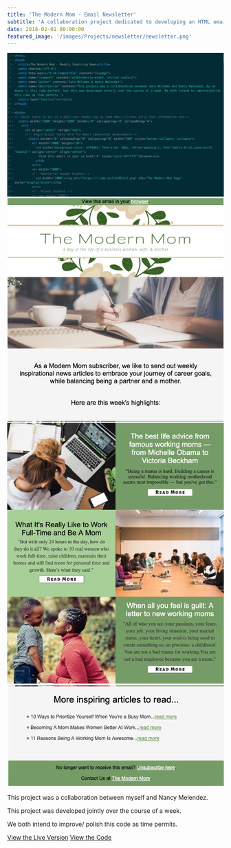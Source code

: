 ```yaml
---
title: 'The Modern Mom - Email Newsletter'
subtitle: 'A collaboration project dedicated to developing an HTML email newsletter. '
date: 2018-02-01 00:00:00
featured_image: '/images/Projects/newsletter/newsletter.png'
---
```


<div class="gallery" data-columns="4">
	<img src="/images/Projects/newsletter/1.png">
	<img src="/images/Projects/newsletter/2.png">
	<img src="/images/Projects/newsletter/3.png">
	<img src="/images/Projects/newsletter/4.png">
</div>

This project was a collaboration between myself and Nancy Melendez. 

This project was developed jointly over the course of a week. 

We both intend to improve/ polish this code as time permits. 


<a href="https://codepen.io/saramccombs/live/bJKPmK" class="button button--large">View the Live Version</a> <a href="https://codepen.io/saramccombs/pres/bJKPmK" class="button button--large">View the Code</a>
